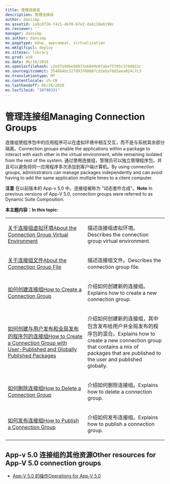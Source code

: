 ```yaml
---
title: 管理连接组
description: 管理连接组
author: dansimp
ms.assetid: 1a9c8f26-f421-4b70-b7e2-da8118e8198c
ms.reviewer: ''
manager: dansimp
ms.author: dansimp
ms.pagetype: mdop, appcompat, virtualization
ms.mktglfcycl: deploy
ms.sitesec: library
ms.prod: w10
ms.date: 06/16/2016
ms.openlocfilehash: c2e57b9dbe56072e6049e8fabef5705c374d022c
ms.sourcegitcommit: 354664bc527d93f80687cd2eba70d1eea024c7c3
ms.translationtype: MT
ms.contentlocale: zh-CN
ms.lasthandoff: 06/26/2020
ms.locfileid: "10798331"
---
```

# <span data-ttu-id="ba98e-103">管理连接组</span><span class="sxs-lookup"><span data-stu-id="ba98e-103">Managing Connection Groups</span></span>


<span data-ttu-id="ba98e-104">连接组使程序包中的应用程序可以在虚拟环境中相互交互，而不是与系统其余部分隔离。</span><span class="sxs-lookup"><span data-stu-id="ba98e-104">Connection groups enable the applications within a package to interact with each other in the virtual environment, while remaining isolated from the rest of the system.</span></span> <span data-ttu-id="ba98e-105">通过使用连接组，管理员可以独立管理程序包，并且可以避免将同一应用程序多次添加到客户端计算机。</span><span class="sxs-lookup"><span data-stu-id="ba98e-105">By using connection groups, administrators can manage packages independently and can avoid having to add the same application multiple times to a client computer.</span></span>

<span data-ttu-id="ba98e-106">**注意** 在以前版本的 App-v 5.0 中，连接组被称为 "动态套件合成"。</span><span class="sxs-lookup"><span data-stu-id="ba98e-106">**Note** In previous versions of App-V 5.0, connection groups were referred to as Dynamic Suite Composition.</span></span>

 

**<span data-ttu-id="ba98e-107">本主题内容：</span><span class="sxs-lookup"><span data-stu-id="ba98e-107">In this topic:</span></span>**

<table>
<colgroup>
<col width="50%" />
<col width="50%" />
</colgroup>
<tbody>
<tr class="odd">
<td align="left"><p><a href="about-the-connection-group-virtual-environment.md" data-raw-source="[About the Connection Group Virtual Environment](about-the-connection-group-virtual-environment.md)"><span data-ttu-id="ba98e-108">关于连接组虚拟环境</span><span class="sxs-lookup"><span data-stu-id="ba98e-108">About the Connection Group Virtual Environment</span></span></a></p></td>
<td align="left"><p><span data-ttu-id="ba98e-109">描述连接组虚拟环境。</span><span class="sxs-lookup"><span data-stu-id="ba98e-109">Describes the connection group virtual environment.</span></span></p></td>
</tr>
<tr class="even">
<td align="left"><p><a href="about-the-connection-group-file.md" data-raw-source="[About the Connection Group File](about-the-connection-group-file.md)"><span data-ttu-id="ba98e-110">关于连接组文件</span><span class="sxs-lookup"><span data-stu-id="ba98e-110">About the Connection Group File</span></span></a></p></td>
<td align="left"><p><span data-ttu-id="ba98e-111">描述连接组文件。</span><span class="sxs-lookup"><span data-stu-id="ba98e-111">Describes the connection group file.</span></span></p></td>
</tr>
<tr class="odd">
<td align="left"><p><a href="how-to-create-a-connection-group.md" data-raw-source="[How to Create a Connection Group](how-to-create-a-connection-group.md)"><span data-ttu-id="ba98e-112">如何创建连接组</span><span class="sxs-lookup"><span data-stu-id="ba98e-112">How to Create a Connection Group</span></span></a></p></td>
<td align="left"><p><span data-ttu-id="ba98e-113">介绍如何创建新的连接组。</span><span class="sxs-lookup"><span data-stu-id="ba98e-113">Explains how to create a new connection group.</span></span></p></td>
</tr>
<tr class="even">
<td align="left"><p><a href="how-to-create-a-connection-group-with-user-published-and-globally-published-packages.md" data-raw-source="[How to Create a Connection Group with User-Published and Globally Published Packages](how-to-create-a-connection-group-with-user-published-and-globally-published-packages.md)"><span data-ttu-id="ba98e-114">如何创建与用户发布和全局发布的程序包的连接组</span><span class="sxs-lookup"><span data-stu-id="ba98e-114">How to Create a Connection Group with User-Published and Globally Published Packages</span></span></a></p></td>
<td align="left"><p><span data-ttu-id="ba98e-115">介绍如何创建新的连接组，其中包含发布给用户并全局发布的程序包的混合。</span><span class="sxs-lookup"><span data-stu-id="ba98e-115">Explains how to create a new connection group that contains a mix of packages that are published to the user and published globally.</span></span></p></td>
</tr>
<tr class="odd">
<td align="left"><p><a href="how-to-delete-a-connection-group.md" data-raw-source="[How to Delete a Connection Group](how-to-delete-a-connection-group.md)"><span data-ttu-id="ba98e-116">如何删除连接组</span><span class="sxs-lookup"><span data-stu-id="ba98e-116">How to Delete a Connection Group</span></span></a></p></td>
<td align="left"><p><span data-ttu-id="ba98e-117">介绍如何删除连接组。</span><span class="sxs-lookup"><span data-stu-id="ba98e-117">Explains how to delete a connection group.</span></span></p></td>
</tr>
<tr class="even">
<td align="left"><p><a href="how-to-publish-a-connection-group.md" data-raw-source="[How to Publish a Connection Group](how-to-publish-a-connection-group.md)"><span data-ttu-id="ba98e-118">如何发布连接组</span><span class="sxs-lookup"><span data-stu-id="ba98e-118">How to Publish a Connection Group</span></span></a></p></td>
<td align="left"><p><span data-ttu-id="ba98e-119">介绍如何发布连接组。</span><span class="sxs-lookup"><span data-stu-id="ba98e-119">Explains how to publish a connection group.</span></span></p></td>
</tr>
</tbody>
</table>

 






## <span data-ttu-id="ba98e-120">App-v 5.0 连接组的其他资源</span><span class="sxs-lookup"><span data-stu-id="ba98e-120">Other resources for App-V 5.0 connection groups</span></span>


-   [<span data-ttu-id="ba98e-121">App-V 5.0 的操作</span><span class="sxs-lookup"><span data-stu-id="ba98e-121">Operations for App-V 5.0</span></span>](operations-for-app-v-50.md)

 

 





